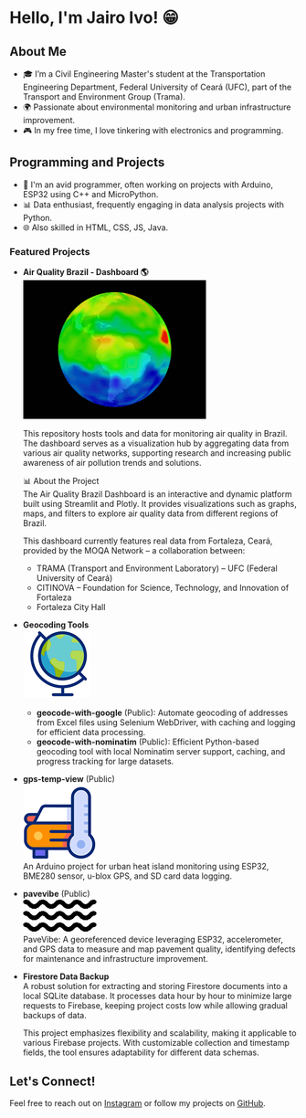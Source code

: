 
# Hello, I'm Jairo Ivo! 😁

## About Me
- 🎓 I’m a Civil Engineering Master's student at the Transportation Engineering Department, Federal University of Ceará (UFC), part of the Transport and Environment Group (Trama).
- 🌍 Passionate about environmental monitoring and urban infrastructure improvement.
- 🎮 In my free time, I love tinkering with electronics and programming.

## Programming and Projects
- 🤖 I'm an avid programmer, often working on projects with Arduino, ESP32 using C++ and MicroPython.
- 📊 Data enthusiast, frequently engaging in data analysis projects with Python.
- 🌐 Also skilled in HTML, CSS, JS, Java.

### Featured Projects

- **Air Quality Brazil - Dashboard 🌎**  
  ![globe](/air_pollution_earth.gif)
  
  This repository hosts tools and data for monitoring air quality in Brazil. The dashboard serves as a visualization hub by aggregating data from various air quality networks, supporting research and increasing public awareness of air pollution trends and solutions.
  
  📊 About the Project  
  The Air Quality Brazil Dashboard is an interactive and dynamic platform built using Streamlit and Plotly. It provides visualizations such as graphs, maps, and filters to explore air quality data from different regions of Brazil.

  This dashboard currently features real data from Fortaleza, Ceará, provided by the MOQA Network – a collaboration between:  
  - TRAMA (Transport and Environment Laboratory) – UFC (Federal University of Ceará)  
  - CITINOVA – Foundation for Science, Technology, and Innovation of Fortaleza  
  - Fortaleza City Hall

- **Geocoding Tools**  
  ![Geocode](/transparent_globe.gif)
  - **geocode-with-google** (Public): Automate geocoding of addresses from Excel files using Selenium WebDriver, with caching and logging for efficient data processing.
  - **geocode-with-nominatim** (Public): Efficient Python-based geocoding tool with local Nominatim server support, caching, and progress tracking for large datasets.

- **gps-temp-view** (Public)  
  ![GPS Temp View](/car-temperature.gif)  
  An Arduino project for urban heat island monitoring using ESP32, BME280 sensor, u-blox GPS, and SD card data logging.

- **pavevibe** (Public)  
  ![PaveVibe](/vibrating.gif)  
  PaveVibe: A georeferenced device leveraging ESP32, accelerometer, and GPS data to measure and map pavement quality, identifying defects for maintenance and infrastructure improvement.

- **Firestore Data Backup**  
  A robust solution for extracting and storing Firestore documents into a local SQLite database. It processes data hour by hour to minimize large requests to Firebase, keeping project costs low while allowing gradual backups of data.

  This project emphasizes flexibility and scalability, making it applicable to various Firebase projects. With customizable collection and timestamp fields, the tool ensures adaptability for different data schemas.

## Let's Connect!
Feel free to reach out on [Instagram](https://www.instagram.com/jairo_ivo/) or follow my projects on [GitHub](https://github.com/xToshiro?tab=repositories).
